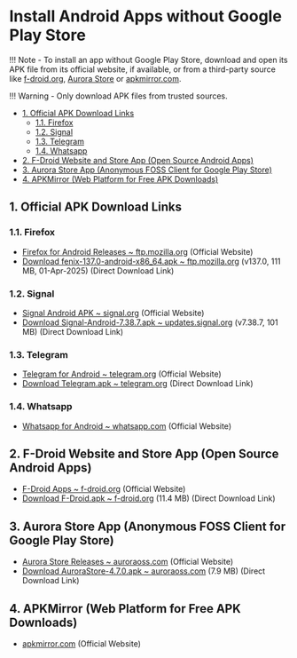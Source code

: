 #  Install Android Apps without Google Play Store

!!! Note
    - To install an app without Google Play Store, download and open its APK file from its official website, if available, or from a third-party source like [f-droid.org](https://f-droid.org/en/packages/), [Aurora Store](https://f-droid.org/en/packages/com.aurora.store/) or [apkmirror.com](https://www.apkmirror.com/).

!!! Warning
    - Only download APK files from trusted sources.
    <!-- - Please verify the domain name of any link or website you want to download from.
    - One way to verify: Compare the link's domain name with the one listed on an apps' Wikipedia page. -->


- [1. Official APK Download Links](#1-official-apk-download-links)
    - [1.1. Firefox](#11-firefox)
    - [1.2. Signal](#12-signal)
    - [1.3. Telegram](#13-telegram)
    - [1.4. Whatsapp](#14-whatsapp)
- [2. F-Droid Website and Store App (Open Source Android Apps)](#2-f-droid-website-and-store-app-open-source-android-apps)
- [3. Aurora Store App (Anonymous FOSS Client for Google Play Store)](#3-aurora-store-app-anonymous-foss-client-for-google-play-store)
- [4. APKMirror (Web Platform for Free APK Downloads)](#4-apkmirror-web-platform-for-free-apk-downloads)


## 1. Official APK Download Links

### 1.1. Firefox

- [Firefox for Android Releases ~ ftp.mozilla.org](https://ftp.mozilla.org/pub/fenix/releases/) (Official Website)
- [Download fenix-137.0-android-x86_64.apk ~ ftp.mozilla.org](https://ftp.mozilla.org/pub/fenix/releases/137.0/android/fenix-137.0-android-x86_64/fenix-137.0.multi.android-x86_64.apk) (v137.0, 111 MB, 01-Apr-2025)
  (Direct Download Link)

### 1.2. Signal

- [Signal Android APK ~ signal.org](https://signal.org/android/apk/) (Official Website)
- [Download Signal-Android-7.38.7.apk ~ updates.signal.org](https://updates.signal.org/android/Signal-Android-website-prod-universal-release-7.38.7.apk) (v7.38.7, 101 MB)
    (Direct Download Link)

### 1.3. Telegram

- [Telegram for Android ~ telegram.org](https://telegram.org/android/apk) (Official Website)
- [Download Telegram.apk ~ telegram.org](https://telegram.org/dl/android/apk)
    (Direct Download Link)

### 1.4. Whatsapp

- [Whatsapp for Android ~ whatsapp.com](https://www.whatsapp.com/android) (Official Website)

## 2. F-Droid Website and Store App (Open Source Android Apps)

- [F-Droid Apps ~ f-droid.org](https://f-droid.org/en/packages/) (Official Website)
- [Download F-Droid.apk ~ f-droid.org](https://f-droid.org/F-Droid.apk) (11.4 MB)
    (Direct Download Link)

## 3. Aurora Store App (Anonymous FOSS Client for Google Play Store)

- [Aurora Store Releases ~ auroraoss.com](https://auroraoss.com/downloads/AuroraStore/Release/) (Official Website)
- [Download AuroraStore-4.7.0.apk ~ auroraoss.com](https://auroraoss.com/downloads/AuroraStore/Release/AuroraStore-4.7.0.apk) (7.9 MB)
    (Direct Download Link)

## 4. APKMirror (Web Platform for Free APK Downloads)

- [apkmirror.com](https://www.apkmirror.com/) (Official Website)
